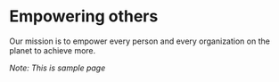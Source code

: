 # ​​​​​​​​​​​​​​​​​​​​​​​​​​​​​​​​​Empowering others​​

Our mission is to empower every person and every organization on the planet to achieve more.

_Note: This is sample page_ 